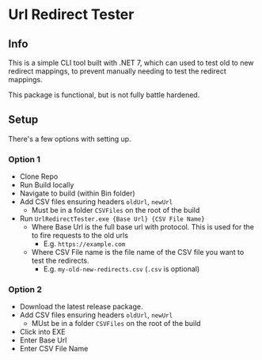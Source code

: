 # Url Redirect Tester

## Info

This is a simple CLI tool built with .NET 7, which can used to test old to new redirect mappings, to prevent manually needing to test the redirect mappings.

This package is functional, but is not fully battle hardened.

## Setup

There's a few options with setting up.

### Option 1
- Clone Repo
- Run Build locally
- Navigate to build (within Bin folder)
- Add CSV files ensuring headers `oldUrl`, `newUrl`
    - Must be in a folder `CSVFiles` on the root of the build
- Run `UrlRedirectTester.exe {Base Url} {CSV File Name}`
    - Where Base Url is the full base url with protocol.  This is used for the to fire requests to the old urls
        - E.g. `https://example.com`
    - Where CSV File name is the file name of the CSV file you want to test the redirects.
        - E.g. `my-old-new-redirects.csv` (`.csv` is optional)

### Option 2
- Download the latest release package.
- Add CSV files ensuring headers `oldUrl`, `newUrl`
    - MUst be in a folder `CSVFiles` on the root of the build
- Click into EXE
- Enter Base Url
- Enter CSV File Name